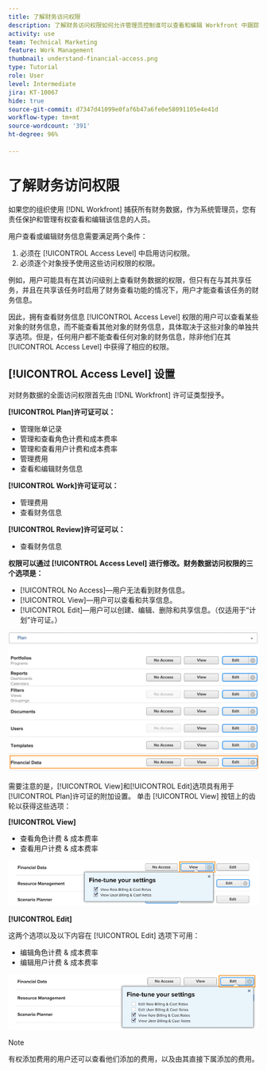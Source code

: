 ```yaml
---
title: 了解财务访问权限
description: 了解财务访问权限如何允许管理员控制谁可以查看和编辑 Workfront 中跟踪的财务信息。
activity: use
team: Technical Marketing
feature: Work Management
thumbnail: understand-financial-access.png
type: Tutorial
role: User
level: Intermediate
jira: KT-10067
hide: true
source-git-commit: d7347d41099e0faf6b47a6fe0e58091105e4e41d
workflow-type: tm+mt
source-wordcount: '391'
ht-degree: 96%

---
```


# 了解财务访问权限

如果您的组织使用 [!DNL Workfront] 捕获所有财务数据，作为系统管理员，您有责任保护和管理有权查看和编辑该信息的人员。

用户查看或编辑财务信息需要满足两个条件：

1. 必须在 [!UICONTROL Access Level] 中启用访问权限。
2. 必须逐个对象授予使用这些访问权限的权限。

例如，用户可能具有在其访问级别上查看财务数据的权限，但只有在与其共享任务，并且在共享该任务时启用了财务查看功能的情况下，用户才能查看该任务的财务信息。

因此，拥有查看财务信息 [!UICONTROL Access Level] 权限的用户可以查看某些对象的财务信息，而不能查看其他对象的财务信息，具体取决于这些对象的单独共享选项。但是，任何用户都不能查看任何对象的财务信息，除非他们在其 [!UICONTROL Access Level] 中获得了相应的权限。

## [!UICONTROL Access Level] 设置

对财务数据的全面访问权限首先由 [!DNL Workfront] 许可证类型授予。

**[!UICONTROL Plan]许可证可以：**

* 管理账单记录
* 管理和查看角色计费和成本费率
* 管理和查看用户计费和成本费率
* 管理费用
* 查看和编辑财务信息

**[!UICONTROL Work]许可证可以：**

* 管理费用
* 查看财务信息

**[!UICONTROL Review]许可证可以：**

* 查看财务信息

**权限可以通过 [!UICONTROL Access Level] 进行修改。财务数据访问权限的三个选项是：**

* [!UICONTROL No Access]—用户无法看到财务信息。
* [!UICONTROL View]—用户可以查看和共享信息。
* [!UICONTROL Edit]—用户可以创建、编辑、删除和共享信息。（仅适用于“计划”许可证。）

![显示访问级别中的一般财务数据选项的图像](assets/setting-up-finances-8.png)

需要注意的是，[!UICONTROL View]和[!UICONTROL Edit]选项具有用于[!UICONTROL Plan]许可证的附加设置。 单击 [!UICONTROL View] 按钮上的齿轮以获得这些选项：

**[!UICONTROL View]**

* 查看角色计费 &amp; 成本费率
* 查看用户计费 &amp; 成本费率

![显示访问级别中的财务数据视图选项的图像](assets/setting-up-finances-9.png)

**[!UICONTROL Edit]**

这两个选项以及以下内容在 [!UICONTROL Edit] 选项下可用：

* 编辑角色计费 &amp; 成本费率
* 编辑用户计费 &amp; 成本费率

![显示访问级别中的财务数据编辑选项的图像](assets/setting-up-finances-10.png)

>[!NOTE]
>
>有权添加费用的用户还可以查看他们添加的费用，以及由其直接下属添加的费用。

